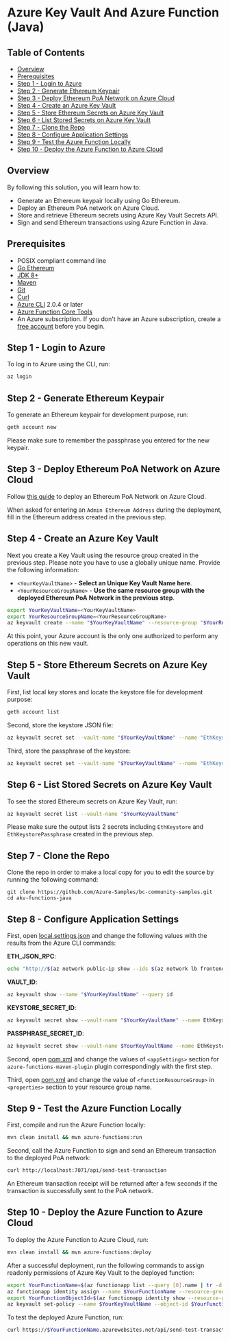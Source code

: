 # Azure Key Vault And Azure Function (Java)

## Table of Contents

* [Overview](#overview)
* [Prerequisites](#prerequisites)
* [Step 1 - Login to Azure](#step-1---login-to-azure)
* [Step 2 - Generate Ethereum Keypair](#step-2---generate-ethereum-keypair)
* [Step 3 - Deploy Ethereum PoA Network on Azure Cloud](#step-3---deploy-ethereum-poa-network-on-azure-cloud)
* [Step 4 - Create an Azure Key Vault](#step-4---create-an-azure-key-vault)
* [Step 5 - Store Ethereum Secrets on Azure Key Vault](#step-5---store-ethereum-secrets-on-azure-key-vault)
* [Step 6 - List Stored Secrets on Azure Key Vault](#step-6---list-stored-secrets-on-azure-key-vault)
* [Step 7 - Clone the Repo](#step-7---clone-the-repo)
* [Step 8 - Configure Application Settings](#step-8---configure-application-settings)
* [Step 9 - Test the Azure Function Locally](#step-9---test-the-azure-function-locally)
* [Step 10 - Deploy the Azure Function to Azure Cloud](#step-10---deploy-the-azure-function-to-azure-cloud)

## Overview

By following this solution, you will learn how to:

 - Generate an Ethereum keypair locally using Go Ethereum.
 - Deploy an Ethereum PoA network on Azure Cloud.
 - Store and retrieve Ethereum secrets using Azure Key Vault Secrets API.
 - Sign and send Ethereum transactions using Azure Function in Java.

## Prerequisites

* POSIX compliant command line
* [Go Ethereum](https://geth.ethereum.org/)
* [JDK 8+](https://www.oracle.com/technetwork/java/javaee/downloads/jdk8-downloads-2133151.html)
* [Maven](https://maven.apache.org/download.cgi)
* [Git](https://www.git-scm.com/)
* [Curl](https://curl.haxx.se/download.html)
* [Azure CLI](https://docs.microsoft.com/cli/azure/install-azure-cli?view=azure-cli-latest) 2.0.4 or later
* [Azure Function Core Tools](https://github.com/Azure/azure-functions-core-tools)
* An Azure subscription. If you don't have an Azure subscription, create a [free account](https://azure.microsoft.com/free/?WT.mc_id=A261C142F) before you begin.

## Step 1 - Login to Azure

To log in to Azure using the CLI, run:

```bash
az login
```

## Step 2 - Generate Ethereum Keypair

To generate an Ethereum keypair for development purpose, run:

```bash
geth account new
```

Please make sure to remember the passphrase you entered for the new keypair.  

## Step 3 - Deploy Ethereum PoA Network on Azure Cloud

Follow [this guide](./EthereumPoA.md) to deploy an Ethereum PoA Network on Azure Cloud.

When asked for entering an `Admin Ethereum Address` during the deployment, fill in the Ethereum address created in the previous step. 

## Step 4 - Create an Azure Key Vault

Next you create a Key Vault using the resource group created in the previous step. Please note you have to use a globally unique name. Provide the following information:

* `<YourKeyVaultName>` - **Select an Unique Key Vault Name here**.
* `<YourResourceGroupName>` - **Use the same resource group with the deployed Ethereum PoA Network in the previous step**.

```bash
export YourKeyVaultName=<YourKeyVaultName>
export YourResourceGroupName=<YourResourceGroupName>
az keyvault create --name "$YourKeyVaultName" --resource-group "$YourResourceGroupName" --location "eastasia"
```

At this point, your Azure account is the only one authorized to perform any operations on this new vault.

## Step 5 - Store Ethereum Secrets on Azure Key Vault

First, list local key stores and locate the keystore file for development purpose:
```bash
geth account list
```

Second, store the keystore JSON file:
```bash
az keyvault secret set --vault-name "$YourKeyVaultName" --name "EthKeystore" --file <PathToYourKeyStoreFile>
```

Third, store the passphrase of the keystore:
```bash
az keyvault secret set --vault-name "$YourKeyVaultName" --name "EthKeystorePassphrase" --value "<YourPassphrase>"
```

## Step 6 - List Stored Secrets on Azure Key Vault

To see the stored Ethereum secrets on Azure Key Vault, run:

```bash
az keyvault secret list --vault-name "$YourKeyVaultName"
``` 

Please make sure the output lists 2 secrets including `EthKeystore` and `EthKeystorePassphrase` created in the previous step. 

## Step 7 - Clone the Repo

Clone the repo in order to make a local copy for you to edit the source by running the following command:

```
git clone https://github.com/Azure-Samples/bc-community-samples.git
cd akv-functions-java
```

## Step 8 - Configure Application Settings 

First, open [local.settings.json](./local.settings.json) and change the following values with the results from the Azure CLI commands:

**ETH_JSON_RPC**:

```bash
echo "http://$(az network public-ip show --ids $(az network lb frontend-ip show --resource-group "ethdev" --lb-name $(az network lb list --query [0].name | tr -d '"') --name LBFrontEnd --query publicIpAddress.id | tr -d '"') --query ipAddress | tr -d '"'):8540"
```

**VAULT_ID**: 

```bash
az keyvault show --name "$YourKeyVaultName" --query id
```

**KEYSTORE_SECRET_ID**: 

```bash
az keyvault secret show --vault-name "$YourKeyVaultName" --name EthKeystore --query id
```

**PASSPHRASE_SECRET_ID**: 

```bash
az keyvault secret show --vault-name $YourKeyVaultName --name EthKeystorePassphrase --query id
```

Second, open [pom.xml](./pom.xml) and change the values of `<appSettings>` section for  `azure-functions-maven-plugin` plugin correspondingly with the first step.

Third, open [pom.xml](./pom.xml) and change the value of `<functionResourceGroup>` in `<properties>` section to your resource group name. 

## Step 9 - Test the Azure Function Locally

First, compile and run the Azure Function locally:

```bash
mvn clean install && mvn azure-functions:run
```

Second, call the Azure Function to sign and send an Ethereum transaction to the deployed PoA network:

```bash
curl http://localhost:7071/api/send-test-transaction
```

An Ethereum transaction receipt will be returned after a few seconds if the transaction is successfully sent to the PoA network. 


## Step 10 - Deploy the Azure Function to Azure Cloud

To deploy the Azure Function to Azure Cloud, run:

```bash
mvn clean install && mvn azure-functions:deploy
```

After a successful deployment, run the following commands to assign readonly permissions of Azure Key Vault  to the deployed function: 
```bash
export YourFunctionName=$(az functionapp list --query [0].name | tr -d '"')
az functionapp identity assign --name $YourFunctionName --resource-group $YourResourceGroupName
export YourFunctionObjectId=$(az functionapp identity show --resource-group $YourResourceGroupName --name $YourFunctionName --query principalId | tr -d '"')
az keyvault set-policy --name $YourKeyVaultName --object-id $YourFunctionObjectId --secret-permissions get
```

To test the deployed Azure Function, run:

```bash
curl https://$YourFunctionName.azurewebsites.net/api/send-test-transaction
```